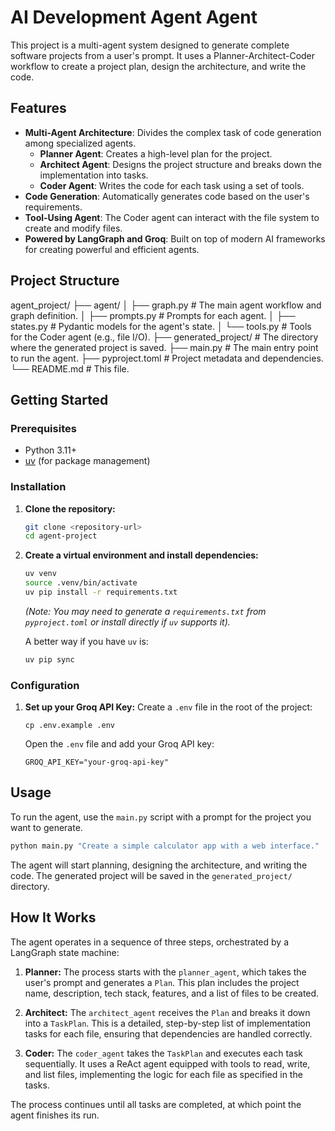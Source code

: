 # AI Development Agent Agent

This project is a multi-agent system designed to generate complete software projects from a user's prompt. It uses a Planner-Architect-Coder workflow to create a project plan, design the architecture, and write the code.

## Features

-   **Multi-Agent Architecture**: Divides the complex task of code generation among specialized agents.
    -   **Planner Agent**: Creates a high-level plan for the project.
    -   **Architect Agent**: Designs the project structure and breaks down the implementation into tasks.
    -   **Coder Agent**: Writes the code for each task using a set of tools.
-   **Code Generation**: Automatically generates code based on the user's requirements.
-   **Tool-Using Agent**: The Coder agent can interact with the file system to create and modify files.
-   **Powered by LangGraph and Groq**: Built on top of modern AI frameworks for creating powerful and efficient agents.

## Project Structure
agent_project/
├── agent/
│   ├── graph.py          # The main agent workflow and graph definition.
│   ├── prompts.py        # Prompts for each agent.
│   ├── states.py         # Pydantic models for the agent's state.
│   └── tools.py          # Tools for the Coder agent (e.g., file I/O).
├── generated_project/    # The directory where the generated project is saved.
├── main.py               # The main entry point to run the agent.
├── pyproject.toml        # Project metadata and dependencies.
└── README.md             # This file.


## Getting Started

### Prerequisites

-   Python 3.11+
-   [uv](https://github.com/astral-sh/uv) (for package management)

### Installation

1.  **Clone the repository:**
    ```sh
    git clone <repository-url>
    cd agent-project
    ```

2.  **Create a virtual environment and install dependencies:**
    ```sh
    uv venv
    source .venv/bin/activate
    uv pip install -r requirements.txt 
    ```
    *(Note: You may need to generate a `requirements.txt` from `pyproject.toml` or install directly if `uv` supports it).*
    
    A better way if you have `uv` is:
    ```sh
    uv pip sync
    ```

### Configuration

1.  **Set up your Groq API Key:**
    Create a `.env` file in the root of the project:
    ```
    cp .env.example .env
    ```
    Open the `.env` file and add your Groq API key:
    ```
    GROQ_API_KEY="your-groq-api-key"
    ```

## Usage

To run the agent, use the `main.py` script with a prompt for the project you want to generate.

```sh
python main.py "Create a simple calculator app with a web interface."
```

The agent will start planning, designing the architecture, and writing the code. The generated project will be saved in the `generated_project/` directory.

## How It Works

The agent operates in a sequence of three steps, orchestrated by a LangGraph state machine:

1.  **Planner:** The process starts with the `planner_agent`, which takes the user's prompt and generates a `Plan`. This plan includes the project name, description, tech stack, features, and a list of files to be created.

2.  **Architect:** The `architect_agent` receives the `Plan` and breaks it down into a `TaskPlan`. This is a detailed, step-by-step list of implementation tasks for each file, ensuring that dependencies are handled correctly.

3.  **Coder:** The `coder_agent` takes the `TaskPlan` and executes each task sequentially. It uses a ReAct agent equipped with tools to read, write, and list files, implementing the logic for each file as specified in the tasks.

The process continues until all tasks are completed, at which point the agent finishes its run.

